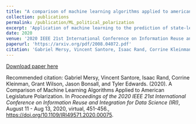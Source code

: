```yaml
---
title: "A comparison of machine learning algorithms applied to american legislature polarization"
collection: publications
permalink: /publication/ML_political_polarization
excerpt: 'Application of machine learning to the prediction of state-level political polarization.'
date: 2020
venue: '2020 IEEE 21st International Conference on Information Reuse and Integration for Data Science (IRI)'
paperurl: 'https://arxiv.org/pdf/2008.04072.pdf'
citation: 'Gabriel Mersy, Vincent Santore, Isaac Rand, Corrine Kleinman, Grant Wilson, Jason Bonsall, and Tyler Edwards. (2020). A Comparison of Machine Learning Algorithms Applied to American Legislature Polarization. In <i>Proceedings of the 2020 IEEE 21st International Conference on Information Reuse and Integration for Data Science (IRI)</i>, August 11 - Aug 13, 2020, virtual, 451-456., https://doi.org/10.1109/IRI49571.2020.00075.'
---
```

[Download paper here](https://arxiv.org/pdf/2008.04072.pdf)

Recommended citation:
Gabriel Mersy, Vincent Santore, Isaac Rand, Corrine Kleinman, Grant Wilson, Jason Bonsall, and Tyler Edwards. (2020). A Comparison of Machine Learning Algorithms Applied to American Legislature Polarization. In <i>Proceedings of the 2020 IEEE 21st International Conference on Information Reuse and Integration for Data Science (IRI)</i>, August 11 - Aug 13, 2020, virtual, 451-456., https://doi.org/10.1109/IRI49571.2020.00075.
